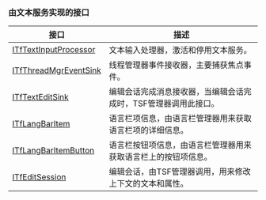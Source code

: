 ### 由文本服务实现的接口

接口																|描述
-|-
[ITfTextInputProcessor](TextService/ITfTextInputProcessor.md)	|文本输入处理器，激活和停用文本服务。
[ITfThreadMgrEventSink](TextService/ITfThreadMgrEventSink.md)	|线程管理器事件接收器，主要捕获焦点事件。
[ITfTextEditSink](TextService/ITfTextEditSink.md)				|编辑会话完成消息接收器，当编辑会话完成时，TSF管理器调用此接口。
[ITfLangBarItem](TextService/ITfLangBarItem.md)					|语言栏项信息，由语言栏管理器用来获取语言栏项的详细信息。
[ITfLangBarItemButton](TextService/ITfLangBarItemButton.md)		|语言栏按钮项信息，由语言栏管理器用来获取语言栏上的按钮项信息。
[ITfEditSession](TextService/ITfEditSession.md)					|编辑会话，由TSF管理器调用，用来修改上下文的文本和属性。